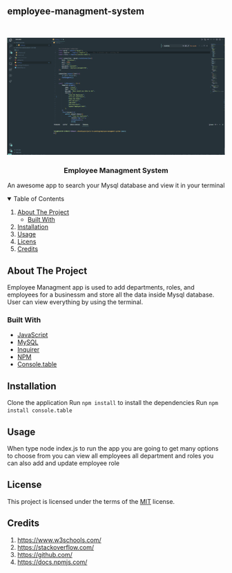 ## employee-managment-system

<!-- PROJECT LOGO -->
<br />
<p align="center">
 <img src="./emp.gif" alt="screenshot" >
  <h3 align="center">Employee Managment System</h3>

  <p align="center">
    An awesome app to search your Mysql database and view it in your terminal
  </p>
</p>

<!-- TABLE OF CONTENTS -->
<details open="open">
  <summary>Table of Contents</summary>
  <ol>
    <li>
      <a href="#about-the-project">About The Project</a>
      <ul>
        <li><a href="#built-with">Built With</a></li>
      </ul>
    </li>
    <li><a href="#installation">Installation</a></li>
    <li><a href="#usage">Usage</a></li>
    <li><a href="#licens">Licens</a></li>
    <li><a href="#credits">Credits</a></li>
  </ol>
</details>

<!-- ABOUT THE PROJECT -->

## About The Project

Employee Managment app is used to add departments, roles, and employees for a businessm and store all the data inside Mysql database. User can view everything by using the terminal.

### Built With

- [JavaScript](https://www.javascript.com/)
- [MySQL](https://dev.mysql.com/)
- [Inquirer](https://www.npmjs.com/package/inquirer)
- [NPM](https://www.npmjs.com/)
- [Console.table](https://www.npmjs.com/package/console.table)

## Installation

Clone the application
Run `npm install` to install the dependencies
Run `npm install console.table`

## Usage

When type node index.js to run the app you are going to get many options to choose from you can view all employees all department and roles you can also add and update employee role

## License

This project is licensed under the terms of the [MIT](https://opensource.org/licenses/MIT) license.

## Credits

1. https://www.w3schools.com/
2. https://stackoverflow.com/
3. https://github.com/
4. https://docs.npmjs.com/
